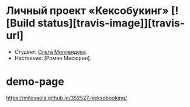 # Личный проект «Кексобукинг» [![Build status][travis-image]][travis-url]

* Студент: [Ольга Миловидова](https://up.htmlacademy.ru/javascript/16/user/352527).
* Наставник: [Роман Мисюрин].

# demo-page
https://milovaola.github.io/352527-keksobooking/

